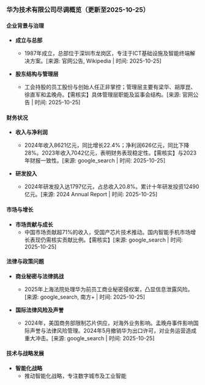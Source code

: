 ### 华为技术有限公司尽调概览（更新至2025-10-25）

#### 企业背景与治理

- **成立与总部**
  - 1987年成立，总部位于深圳市龙岗区，专注于ICT基础设施及智能终端解决方案。[来源: 官网公告, Wikipedia | 时间: 2025-10-25]

- **股东结构与管理层**
  - 工会持股的员工股份与创始人任正非掌控；管理层主要有梁华、胡厚崑、徐直军和孟晚舟。【需核实】具体管理层职能及监事会结构。[来源: 官网公告 | 时间: 2025-10-25]

#### 财务状况

- **收入与净利润**
  - 2024年收入8621亿元，同比增长22.4%；净利润626亿元，同比下降28%。2023年收入7042亿元，表明财务表现稳定性。【需核实】与2023年财报一致性。[来源: google_search | 时间: 2025-10-25]

- **研发投入**
  - 2024年研发投入达1797亿元，占总收入20.8%。累计十年研发投资12490亿元。[来源: 2024 Annual Report | 时间: 2025-10-25]

#### 市场与增长

- **市场贡献与成长**
  - 中国市场贡献超71%的收入，受国产芯片技术推动。国内智能手机市场增长表现仍需核实贡献比例。【需核实】[来源: google_search | 时间: 2025-10-25]

#### 法律与政策问题

- **商业秘密与法律挑战**
  - 2025年上海法院处理华为前员工商业秘密侵权案，凸显信息泄露风险。[来源: google_search, 南方+ | 时间: 2025-10-25]

- **国际法律风险及声誉**
  - 2024年，美国商务部限制芯片供应，对海外业务影响。孟晚舟事件影响国际声誉与法律风险管理。2024年5月撤销华为出口许可，对业务运营造成重大冲击。[来源: google_search | 时间: 2025-10-25]

#### 技术与战略发展

- **智能化战略**
  - 推动智能化战略，专注数字城市及工业智能